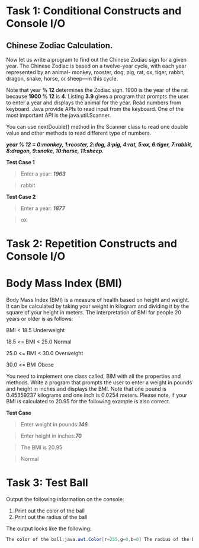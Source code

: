 # Task 1: Conditional Constructs and Console I/O


## Chinese Zodiac Calculation. 
Now let us write a program to find out the Chinese Zodiac sign for a given year. The Chinese Zodiac is based on a twelve-year cycle, with each year represented by an animal- monkey, rooster, dog, pig, rat, ox, tiger, rabbit, dragon, snake, horse, or sheep—in this cycle.

Note that year **% 12** determines the Zodiac sign. 1900 is the year of the rat because **1900 % 12** is **4**. Listing **3.9** gives a program that prompts the user to enter a year and displays the animal for the year.
Read numbers from keyboard. Java provide APIs to read input from the keyboard. One of the most important API is the java.util.Scanner. 

You can use nextDouble() method in the Scanner class to read one double value and other methods to read different type of numbers.

***year % 12 = 0:monkey, 1:rooster, 2:dog, 3:pig, 4:rat, 5:ox, 6:tiger, 7:rabbit, 8:dragon, 9:snake, 10:horse, 11:sheep.***

**Test Case 1**
> Enter a year:  ***1963***

>rabbit

**Test Case 2** 

> Enter a year:  ***1877***

> ox

# Task 2: Repetition Constructs and Console I/O

# Body Mass Index (BMI)

Body Mass Index (BMI) is a measure of health based on height and weight. It can be calculated by taking your weight in kilogram and dividing it by the square of your height in meters. The interpretation of BMI for people 20 years or older is as follows:

BMI < 18.5     Underweight

18.5 <= BMI < 25.0  Normal

25.0 <= BMI < 30.0 Overweight

30.0 <= BMI    Obese

You need to implement one class called, BIM with all the properties and methods. Write a program that prompts the user to enter a weight in pounds and height in inches and displays the BMI. Note that one pound is 0.45359237 kilograms and one inch is 0.0254 meters. Please note, if your BMI is calculated to 20.95 for the following example is also correct.

**Test Case**
> Enter weight in pounds:***146***

> Enter height in inches:***70***

> The BMI is 20.95

> Normal

# Task 3: Test Ball

Output the following information on the console:
1. Print out the color of the ball
2. Print out the radius of the ball

The output looks like the following: 

```Java
The color of the ball:java.awt.Color[r=255,g=0,b=0] The radius of the ball:20.0
```